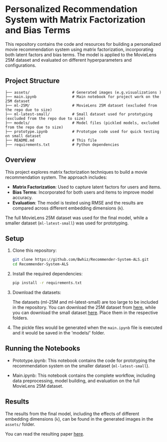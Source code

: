 # Personalized Recommendation System with Matrix Factorization and Bias Terms

This repository contains the code and resources for building a personalized movie recommendation system using matrix factorization, incorporating both latent factors and bias terms. The model is applied to the MovieLens 25M dataset and evaluated on different hyperparameters and configurations.

## Project Structure
```
├── assets/                   # Generated images (e.g.visualizations )
├── main.ipynb                # Main notebook for project work on the 25M dataset
├── ml-25M/                   # MovieLens 25M dataset (excluded from the repo due to size)
├── ml-latest-small/          # Small dataset used for prototyping (excluded from the repo due to size)
├── models/                   # Model files (pickled models, excluded from the repo due to size)
├── prototype.ipynb           # Prototype code used for quick testing on small dataset
├── README.md                 # This file
├── requirements.txt          # Python dependencies
```


## Overview

This project explores matrix factorization techniques to build a movie recommendation system. The approach includes:
- **Matrix Factorization**: Used to capture latent factors for users and items.
- **Bias Terms**: Incorporated for both users and items to improve model accuracy.
- **Evaluation**: The model is tested using RMSE and the results are compared across different embedding dimensions (`k`).

The full MovieLens 25M dataset was used for the final model, while a smaller dataset (`ml-latest-small`) was used for prototyping.

## Setup

1. Clone this repository:
   ```bash
   git clone https://github.com/Bwhiz/Recommender-System-ALS.git
   cd Recommender-System-ALS
2. Install the required dependencies:
    ```bash
    pip install -r requirements.txt
3. Download the datasets:

    The datasets (ml-25M and ml-latest-small) are too large to be included in the repository. You can download the 25M dataset from [here](https://grouplens.org/datasets/movielens/25m/), while you can download the small dataset [here](https://grouplens.org/datasets/movielens/latest/).
    Place them in the respective folders.
4. The pickle files would be generated when the `main.ipynb` file is executed and it would be saved in the 'models/' folder.

## Running the Notebooks

- Prototype.ipynb: This notebook contains the code for prototyping the recommendation system on the smaller dataset (`ml-latest-small`).

- Main.ipynb: This notebook contains the complete workflow, including data preprocessing, model building, and evaluation on the full MovieLens 25M dataset.

## Results

The results from the final model, including the effects of different embedding dimensions (`k`), can be found in the generated images in the `assets/` folder.

<!-- A markdown version of the resulting paper from this study can be found in the [benedict_mlas_paper](https://github.com/Bwhiz/Recommender-System-ALS/blob/master/benedict_mlas_paper/benedict_mlas.md) folder. -->

You can read the resulting paper [here](https://benedict-applied-ml.tiiny.site/).
